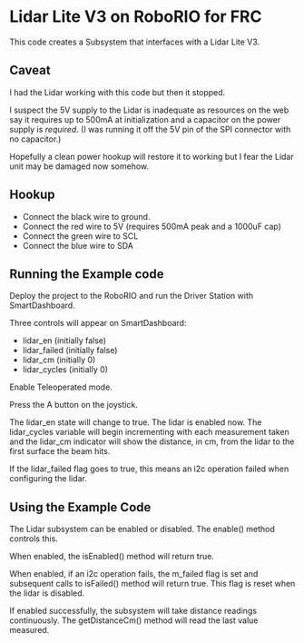 # Lidar Lite V3 on RoboRIO for FRC

This code creates a Subsystem that interfaces with a Lidar Lite V3.

## Caveat

I had the Lidar working with this code but then it stopped.

I suspect the 5V supply to the Lidar is inadequate as resources on the
web say it requires up to 500mA at initialization and a capacitor on
the power supply is *required*.  (I was running it off the 5V pin of
the SPI connector with no capacitor.)

Hopefully a clean power hookup will restore it to working but I fear
the Lidar unit may be damaged now somehow.

## Hookup

* Connect the black wire to ground.
* Connect the red wire to 5V (requires 500mA peak and a 1000uF cap)
* Connect the green wire to SCL
* Connect the blue wire to SDA

## Running the Example code

Deploy the project to the RoboRIO and run the Driver Station with SmartDashboard.

Three controls will appear on SmartDashboard:
* lidar_en (initially false)
* lidar_failed (initially false)
* lidar_cm (initially 0)
* lidar_cycles (initially 0)

Enable Teleoperated mode.

Press the A button on the joystick.

The lidar_en state will change to true.  The lidar is enabled now.
The lidar_cycles variable will begin incrementing with each
measurement taken and the lidar_cm indicator will show the distance,
in cm, from the lidar to the first surface the beam hits.

If the lidar_failed flag goes to true, this means an i2c operation
failed when configuring the lidar.

## Using the Example Code

The Lidar subsystem can be enabled or disabled.  The enable() method controls this.

When enabled, the isEnabled() method will return true.

When enabled, if an i2c operation fails, the m_failed flag is set and
subsequent calls to isFailed() method will return true.  This flag is
reset when the lidar is disabled.

If enabled successfully, the subsystem will take distance readings
continuously.  The getDistanceCm() method will read the last value measured.

